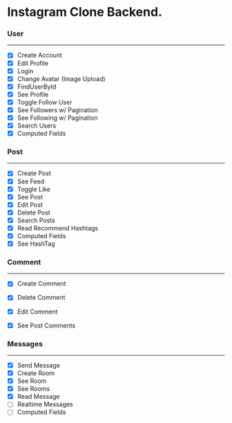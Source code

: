 # Instagram Clone Backend.

### User
___
- [X] Create Account
- [X] Edit Profile
- [X] Login
- [X] Change Avatar (Image Upload)
- [X] FindUserById
- [X] See Profile
- [X] Toggle Follow User
- [X] See Followers w/ Pagination
- [X] See Following w/ Pagination
- [X] Search Users
- [X] Computed Fields

### Post
___
- [X] Create Post
- [X] See Feed
- [X] Toggle Like
- [X] See Post
- [X] Edit Post
- [X] Delete Post
- [X] Search Posts
- [X] Read Recommend Hashtags
- [X] Computed Fields
- [X] See HashTag

### Comment
___
- [X] Create Comment
- [X] Delete Comment
- [X] Edit Comment
- [X] See Post Comments


### Messages
___
- [X] Send Message
- [X] Create Room
- [X] See Room
- [X] See Rooms
- [X] Read Message
- [ ] Realtime Messages
- [ ] Computed Fields